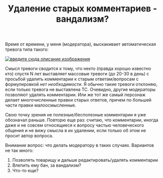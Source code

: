 ﻿---
title: "Удаление старых комментариев - вандализм?"
se.owner.user_id: 5648
se.owner.display_name: "Barmaley"
se.owner.link: "https://ru.meta.stackoverflow.com/users/5648/barmaley"
se.link: "https://ru.meta.stackoverflow.com/questions/11035/%d0%a3%d0%b4%d0%b0%d0%bb%d0%b5%d0%bd%d0%b8%d0%b5-%d1%81%d1%82%d0%b0%d1%80%d1%8b%d1%85-%d0%ba%d0%be%d0%bc%d0%bc%d0%b5%d0%bd%d1%82%d0%b0%d1%80%d0%b8%d0%b5%d0%b2-%d0%b2%d0%b0%d0%bd%d0%b4%d0%b0%d0%bb%d0%b8%d0%b7%d0%bc"
se.question_id: 11035
se.post_type: question
---
<p>Время от времени, у меня (модератора), выскакивает автоматическая тревога типа такого:</p>
<p><a href="https://i.stack.imgur.com/z6iZK.png" rel="nofollow noreferrer"><img src="https://i.stack.imgur.com/z6iZK.png" alt="введите сюда описание изображения" /></a></p>
<p>Смысл тревоги сводится к тому, что некто (правда хорошо известно кто) спустя N лет выставляет массовые тревоги (до 20-30 в день) с просьбой удалить комментарии к старым ответам/вопросам с формулировкой <em>нет необходимости</em>. Я обычно такие тревоги отклоняю, если только тревога не выставлена ТС. Очевидно, другие модераторы позволяют удалять комментарии. Или же тот же самый персонаж делает многочисленные правки старых ответов, причем по большей части правки малоосмысленные.</p>
<p>Свою точку зрения не полезные/бесполезные комментарии я уже обозначал раньше. Повторю еще раз: считаю, что комментарии, иногда даже и не совсем относящиеся к вопросу частью человеческого общения и не вижу смысла в их удалении, если только об этом не просит автор вопроса.</p>
<p>Внимание вопрос: что делать модератору в таких случаях. Вариантов не так много:</p>
<ol>
<li>Позволять товарищу и дальше редактировать/удалять комментарии</li>
<li>Влепить ему бан, за вандализм?</li>
<li>Что-то еще?</li>
</ol>
